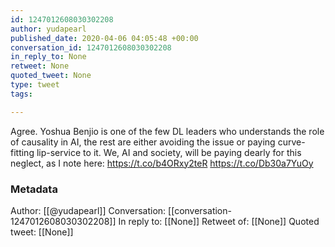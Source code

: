 ```yaml
---
id: 1247012608030302208
author: yudapearl
published_date: 2020-04-06 04:05:48 +00:00
conversation_id: 1247012608030302208
in_reply_to: None
retweet: None
quoted_tweet: None
type: tweet
tags:

---
```


Agree. Yoshua Benjio is one of the few DL leaders who understands the role of causality in AI, the rest are either avoiding the issue or paying curve-fitting lip-service to it. We, AI and society, will be paying dearly for this neglect, as I note here: https://t.co/b4ORxy2teR https://t.co/Db30a7YuOy

### Metadata

Author: [[@yudapearl]]
Conversation: [[conversation-1247012608030302208]]
In reply to: [[None]]
Retweet of: [[None]]
Quoted tweet: [[None]]
